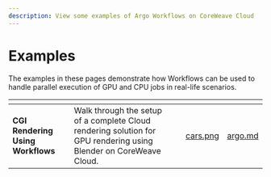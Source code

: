 ```yaml
---
description: View some examples of Argo Workflows on CoreWeave Cloud
---
```


# Examples

The examples in these pages demonstrate how Workflows can be used to handle parallel execution of GPU and CPU jobs in real-life scenarios.

<table data-view="cards"><thead><tr><th></th><th></th><th></th><th data-hidden data-card-cover data-type="files"></th><th data-hidden data-card-target data-type="content-ref"></th></tr></thead><tbody><tr><td><strong>CGI Rendering Using Workflows</strong></td><td>Walk through the setup of a complete Cloud rendering solution for GPU rendering using Blender on CoreWeave Cloud.</td><td></td><td><a href="../../.gitbook/assets/cars.png">cars.png</a></td><td><a href="../../../workflows/argo.md">argo.md</a></td></tr></tbody></table>
